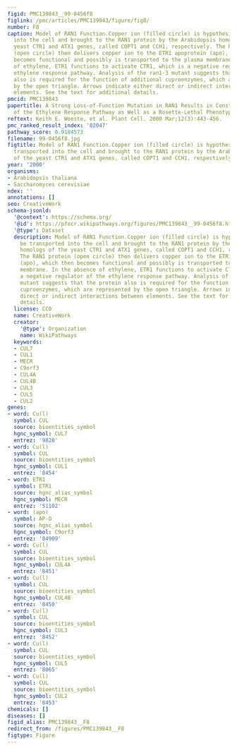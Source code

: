 ```yaml
---
figid: PMC139843__99-0456f8
figlink: /pmc/articles/PMC139843/figure/fig8/
number: F8
caption: Model of RAN1 Function.Copper ion (filled circle) is hypothesized to be transported
  into the cell and brought to the RAN1 protein by the Arabidopsis homologs of the
  yeast CTR1 and ATX1 genes, called COPT1 and CCH1, respectively. The RAN1 protein
  (open circle) then delivers copper ion to the ETR1 apoprotein (apo), which then
  becomes functional and possibly is transported to the plasma membrane. In the absence
  of ethylene, ETR1 functions to activate CTR1, which is a negative regulator of the
  ethylene response pathway. Analysis of the ran1-3 mutant suggests that the protein
  also is required for the function of additional cuproenzymes, which are represented
  by the open triangle. Arrows indicate either direct or indirect interactions between
  elements. See the text for additional details.
pmcid: PMC139843
papertitle: A Strong Loss-of-Function Mutation in RAN1 Results in Constitutive Activation
  of the Ethylene Response Pathway as Well as a Rosette-Lethal Phenotype.
reftext: Keith E. Woeste, et al. Plant Cell. 2000 Mar;12(3):443-456.
pmc_ranked_result_index: '82047'
pathway_score: 0.9184573
filename: 99-0456f8.jpg
figtitle: Model of RAN1 Function.Copper ion (filled circle) is hypothesized to be
  transported into the cell and brought to the RAN1 protein by the Arabidopsis homologs
  of the yeast CTR1 and ATX1 genes, called COPT1 and CCH1, respectively
year: '2000'
organisms:
- Arabidopsis thaliana
- Saccharomyces cerevisiae
ndex: ''
annotations: []
seo: CreativeWork
schema-jsonld:
  '@context': https://schema.org/
  '@id': https://pfocr.wikipathways.org/figures/PMC139843__99-0456f8.html
  '@type': Dataset
  description: Model of RAN1 Function.Copper ion (filled circle) is hypothesized to
    be transported into the cell and brought to the RAN1 protein by the Arabidopsis
    homologs of the yeast CTR1 and ATX1 genes, called COPT1 and CCH1, respectively.
    The RAN1 protein (open circle) then delivers copper ion to the ETR1 apoprotein
    (apo), which then becomes functional and possibly is transported to the plasma
    membrane. In the absence of ethylene, ETR1 functions to activate CTR1, which is
    a negative regulator of the ethylene response pathway. Analysis of the ran1-3
    mutant suggests that the protein also is required for the function of additional
    cuproenzymes, which are represented by the open triangle. Arrows indicate either
    direct or indirect interactions between elements. See the text for additional
    details.
  license: CC0
  name: CreativeWork
  creator:
    '@type': Organization
    name: WikiPathways
  keywords:
  - CUL7
  - CUL1
  - MECR
  - C9orf3
  - CUL4A
  - CUL4B
  - CUL3
  - CUL5
  - CUL2
genes:
- word: Cu(l)
  symbol: CUL
  source: bioentities_symbol
  hgnc_symbol: CUL7
  entrez: '9820'
- word: Cu(l)
  symbol: CUL
  source: bioentities_symbol
  hgnc_symbol: CUL1
  entrez: '8454'
- word: ETR1
  symbol: ETR1
  source: hgnc_alias_symbol
  hgnc_symbol: MECR
  entrez: '51102'
- word: (apo)
  symbol: AP-O
  source: hgnc_alias_symbol
  hgnc_symbol: C9orf3
  entrez: '84909'
- word: Cu(l)
  symbol: CUL
  source: bioentities_symbol
  hgnc_symbol: CUL4A
  entrez: '8451'
- word: Cu(l)
  symbol: CUL
  source: bioentities_symbol
  hgnc_symbol: CUL4B
  entrez: '8450'
- word: Cu(l)
  symbol: CUL
  source: bioentities_symbol
  hgnc_symbol: CUL3
  entrez: '8452'
- word: Cu(l)
  symbol: CUL
  source: bioentities_symbol
  hgnc_symbol: CUL5
  entrez: '8065'
- word: Cu(l)
  symbol: CUL
  source: bioentities_symbol
  hgnc_symbol: CUL2
  entrez: '8453'
chemicals: []
diseases: []
figid_alias: PMC139843__F8
redirect_from: /figures/PMC139843__F8
figtype: Figure
---
```

